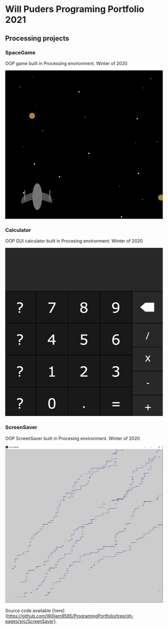 # Will Puders Programing Portfolio 2021

## Processing projects

### SpaceGame
OOP game built in Processing environment. Winter of 2020

![Image of SpaceGame](https://github.com/William9585/ProgramingPortfolio/blob/gh-pages/image/space%20game.PNG?raw=true)



### Calculator
OOP GUI calculator built in Procesing environment. Winter of 2020

![Calculator](https://github.com/William9585/ProgramingPortfolio/blob/gh-pages/image/Calculator.png?raw=true)


### ScreenSaver
OOP ScreenSaver built in Procesing environment. Winter of 2020

![ScreenSaver](https://github.com/William9585/ProgramingPortfolio/blob/gh-pages/image/screen%20saver.PNG?raw=true)

Source code available [here]{https://github.com/William9585/ProgramingPortfolio/tree/gh-pages/src/ScreenSaver}.
